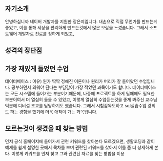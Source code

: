 ## 자기소개
안녕하십니까 네이버 개발자를 지원한 장은지입니다.
내손으로 직접 무언가를 만드는게 좋았고, 이를 통해 세상을 편리하게 만드는것에서 많은 보람을 느꼈습니다. 그래서 소프트웨어 개발자로 진로를 정하게 되었고, 

## 성격의 장단점

## 가장 재밌게 들었던 수업
데이터베이스 : 이유) 뭔가 딱딱 정해진 이론이나 원리가 머리가 잘 들어왔던 수업입니다. 공부하면서 외워야 된다는 부담감이 가장 적었던 과목이기도 합니다. 데이터베이스는 모든 시스템에 들어가는 부분이기때문에, 나중에 프로젝트를 하게 될때에도 필요한 부분이여서 더 열심히 들을 수 있었고, 이렇게 열심히 수업듣는것을 좋게 봐주신 교수님 덕분에 디비설 조교를 담당하기도 했습니다. 그래서 시험감독도하고 sql실습수업 강의도 하는 경험을 했기에 더욱 애착이 가는 과목입니다.

## 모르는것이 생겼을 때 찾는 방법
먼저 공식 홈페이지에 들어가서 관련 키워드를 찾아본다
모르겠으면, 생활코딩과 같이 예제를 쉽게 설명한 곳에서 목차를 보며 관련된 키워드를 찾아서 이를 좀 더 상세하게 본다.
이렇게 키워드를 먼저 찾고 그와 관련된 자료를 찾는 방법을 이용


<!--stackedit_data:
eyJoaXN0b3J5IjpbMTk1MzEwNzI1MSwxMTgyMzczMDU0XX0=
-->